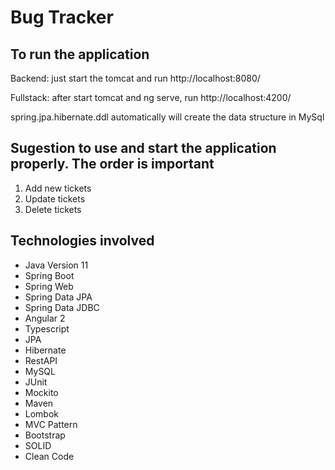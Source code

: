 # Bug Tracker

## To run the application

Backend: just start the tomcat and run http://localhost:8080/

Fullstack: after start tomcat and ng serve, run http://localhost:4200/

spring.jpa.hibernate.ddl automatically will create the data structure in MySql

## Sugestion to use and start the application properly. The order is important

1. Add new tickets
2. Update tickets
3. Delete tickets

## Technologies involved

- Java Version 11
- Spring Boot
- Spring Web
- Spring Data JPA 
- Spring Data JDBC 
- Angular 2
- Typescript
- JPA
- Hibernate
- RestAPI
- MySQL
- JUnit
- Mockito
- Maven
- Lombok
- MVC Pattern
- Bootstrap
- SOLID
- Clean Code
